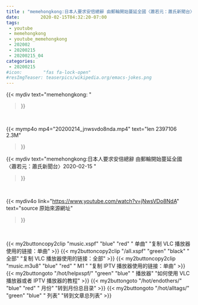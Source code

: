 ```yaml
---
title : "memehongkong:日本人要求安倍總辭 由郵輪開始蔓延全國〈蕭若元：蕭氏新聞台〉2020-02-15 "
date:        2020-02-15T04:32:20-07:00
tags:
 - youtube
 - memehongkong
 - youtube_memehongkong
 - 202002
 - 20200215
 - 20200215_04
categories:
 - 20200215
#icon:        "fas fa-lock-open"
#resImgTeaser: teaserpics/wikipedia.org/emacs-jokes.png
---
```


{{< mydiv text="memehongkong: "
>}}
<br>


{{< mymp4o mp4="20200214_jnwsvdo8nda.mp4"
text="len 2397106    2.3M"
>}}


{{< mydiv text="memehongkong:日本人要求安倍總辭 由郵輪開始蔓延全國〈蕭若元：蕭氏新聞台〉2020-02-15 "
>}}
<br>

{{< mydiv4o link="https://www.youtube.com/watch?v=jNwsVDo8NdA"
text="source 原始來源網址"
>}}


<br>



{{< my2buttoncopy2clip "music.xspf"        "blue"   "red"    " 单曲"  "复制 VLC 播放器使用的链接：单曲" >}} {{< my2buttoncopy2clip "/all.xspf"         "green"  "black"  " 全部"  "复制 VLC 播放器使用的链接：全部" >}} {{< my2buttoncopy2clip "music.m3u8"        "blue"   "red"    " M1 "    "复制 IPTV 播放器使用的链接：单曲" >}} {{< my2buttongoto      "/hot/helpxspf/"    "green"  "blue"   " 播放器" "如何使用 VLC 播放器或者 IPTV 播放器的教程" >}} {{< my2buttongoto      "/hot/endothers/"   "blue"   "red"    " 月份"   "转到月份总目录" >}} {{< my2buttongoto      "/hot/alltags/"     "green"  "blue"   " 列表"   "转到文章总列表" >}} 
